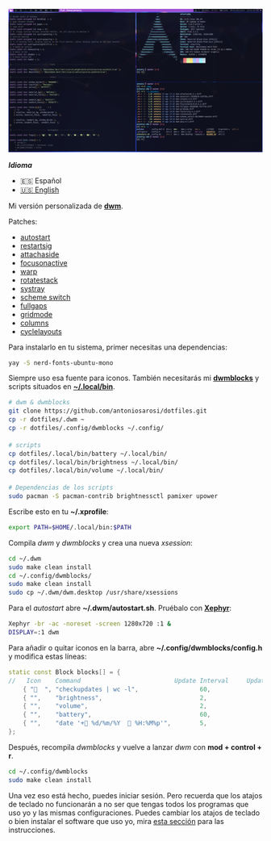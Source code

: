 ![Dwm](../.screenshots/dwm.png)

***Idioma***
- 🇪🇸 Español
- [🇺🇸 English](https://github.com/antoniosarosi/dotfiles/tree/master/.dwm)

Mi versión personalizada de **[dwm](https://dwm.suckless.org/)**.

Patches:
- [autostart](https://dwm.suckless.org/patches/autostart/dwm-autostart-20200610-cb3f58a.diff)
- [restartsig](https://dwm.suckless.org/patches/restartsig/dwm-restartsig-20180523-6.2.diff)
- [attachaside](https://dwm.suckless.org/patches/attachaside/dwm-attachaside-6.1.diff)
- [focusonactive](https://dwm.suckless.org/patches/focusonnetactive/dwm-focusonnetactive-6.2.diff)
- [warp](https://dwm.suckless.org/patches/warp/dwm-warp-6.2.diff)
- [rotatestack](https://dwm.suckless.org/patches/rotatestack/dwm-rotatestack-20161021-ab9571b.diff)
- [systray](https://dwm.suckless.org/patches/systray/dwm-systray-20200610-f09418b.diff)
- [scheme switch](https://dwm.suckless.org/patches/scheme_switch/dwm-scheme_switch-20170804-ceac8c9.diff)
- [fullgaps](https://dwm.suckless.org/patches/fullgaps/dwm-fullgaps-20200508-7b77734.diff)
- [gridmode](https://dwm.suckless.org/patches/gridmode/dwm-gridmode-20170909-ceac8c9.diff)
- [columns](https://dwm.suckless.org/patches/columns/dwm-columns-6.0.diff)
- [cyclelayouts](https://dwm.suckless.org/patches/cyclelayouts/dwm-cyclelayouts-20180524-6.2.diff)

Para instalarlo en tu sistema, primer necesitas una dependencias:

```bash
yay -S nerd-fonts-ubuntu-mono
```

Siempre uso esa fuente para iconos. También necesitarás mi
**[dwmblocks](https://github.com/antoniosarosi/dotfiles/tree/master/.config/dwmblocks)**
y scripts situados en
**[~/.local/bin](https://github.com/antoniosarosi/dotfiles/tree/master/.local/bin)**.

```bash
# dwm & dwmblocks
git clone https://github.com/antoniosarosi/dotfiles.git
cp -r dotfiles/.dwm ~
cp -r dotfiles/.config/dwmblocks ~/.config/

# scripts
cp dotfiles/.local/bin/battery ~/.local/bin/
cp dotfiles/.local/bin/brightness ~/.local/bin/
cp dotfiles/.local/bin/volume ~/.local/bin/

# Dependencias de los scripts
sudo pacman -S pacman-contrib brightnessctl pamixer upower
```

Escribe esto en tu **~/.xprofile**:

```bash
export PATH=$HOME/.local/bin:$PATH
```

Compila *dwm* y *dwmblocks* y crea una nueva *xsession*:

```bash
cd ~/.dwm
sudo make clean install
cd ~/.config/dwmblocks/
sudo make clean install
sudo cp ~/.dwm/dwm.desktop /usr/share/xsessions
```

Para el *autostart* abre **~/.dwm/autostart.sh**.
Pruébalo con **[Xephyr](https://wiki.archlinux.org/index.php/Xephyr)**:

```bash
Xephyr -br -ac -noreset -screen 1280x720 :1 &
DISPLAY=:1 dwm
```

Para añadir o quitar iconos en la barra, abre **~/.config/dwmblocks/config.h**
y modifica estas líneas:

```cpp
static const Block blocks[] = {
//   Icon    Command                          Update Interval     Update Signal
    { "  ", "checkupdates | wc -l",                 60,               0 },
    { "",    "brightness",                           2,                0 },
    { "",    "volume",                               2,                0 },
    { "",    "battery",                              60,               0 },
    { "",    "date '+ %d/%m/%Y   %H:%M%p'",        5,                0 },
};
```

Después, recompila *dwmblocks* y vuelve a lanzar *dwm* con
**mod + control + r**.

```bash
cd ~/.config/dwmblocks
sudo make clean install
```

Una vez eso está hecho, puedes iniciar sesión. Pero recuerda que los atajos de
teclado no funcionarán a no ser que tengas todos los programas que uso yo y las
mismas configuraciones. Puedes cambiar los atajos de teclado o bien instalar el
software que uso yo, mira
[esta sección](https://github.com/antoniosarosi/dotfiles/blob/master/README.es.md#atajos-de-teclado)
para las instrucciones.
